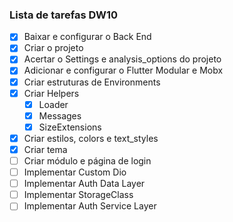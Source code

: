### Lista de tarefas DW10

- [x] Baixar e configurar o Back End
- [x] Criar o projeto
- [x] Acertar o Settings e analysis_options do projeto
- [x] Adicionar e configurar o Flutter Modular e Mobx
- [x] Criar estruturas de Environments 
- [x] Criar Helpers
  - [x] Loader
  - [x] Messages
  - [x] SizeExtensions
- [x] Criar estilos, colors e text_styles
- [x] Criar tema 
- [ ] Criar módulo e página de login
- [ ] Implementar Custom Dio
- [ ] Implementar Auth Data Layer
- [ ] Implementar StorageClass
- [ ] Implementar Auth Service Layer